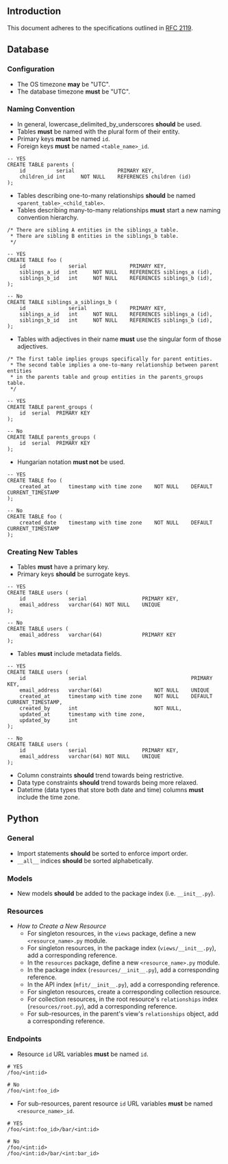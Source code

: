 Introduction
------------
This document adheres to the specifications outlined in [RFC 2119](https://www.ietf.org/rfc/rfc2119.txt).

Database
--------
### Configuration
- The OS timezone **may** be "UTC".
- The database timezone **must** be "UTC".

### Naming Convention
- In general, lowercase_delimited_by_underscores **should** be used.
- Tables **must** be named with the plural form of their entity.
- Primary keys **must** be named `id`.
- Foreign keys **must** be named `<table_name>_id`.
```
-- YES
CREATE TABLE parents (
    id          serial              PRIMARY KEY,
    children_id int     NOT NULL    REFERENCES children (id)
);
```
- Tables describing one-to-many relationships **should** be named `<parent_table>_<child_table>`.
- Tables describing many-to-many relationships **must** start a new naming convention hierarchy.
```
/* There are sibling A entities in the siblings_a table.
 * There are sibling B entities in the siblings_b table.
 */

-- YES
CREATE TABLE foo (
    id              serial              PRIMARY KEY,
    siblings_a_id   int     NOT NULL    REFERENCES siblings_a (id),
    siblings_b_id   int     NOT NULL    REFERENCES siblings_b (id),
);

-- No
CREATE TABLE siblings_a_siblings_b (
    id              serial              PRIMARY KEY,
    siblings_a_id   int     NOT NULL    REFERENCES siblings_a (id),
    siblings_b_id   int     NOT NULL    REFERENCES siblings_b (id),
);
```
- Tables with adjectives in their name **must** use the singular form of those adjectives.
```
/* The first table implies groups specifically for parent entities.
 * The second table implies a one-to-many relationship between parent entities
 * in the parents table and group entities in the parents_groups table.
 */

-- YES
CREATE TABLE parent_groups (
    id  serial  PRIMARY KEY
);

-- No
CREATE TABLE parents_groups (
    id  serial  PRIMARY KEY
);
```
- Hungarian notation **must not** be used.
```
-- YES
CREATE TABLE foo (
    created_at      timestamp with time zone    NOT NULL    DEFAULT CURRENT_TIMESTAMP
);

-- No
CREATE TABLE foo (
    created_date    timestamp with time zone    NOT NULL    DEFAULT CURRENT_TIMESTAMP
);
```

### Creating New Tables
- Tables **must** have a primary key.
- Primary keys **should** be surrogate keys.
```
-- YES
CREATE TABLE users (
    id              serial                  PRIMARY KEY,
    email_address   varchar(64) NOT NULL    UNIQUE
);

-- No
CREATE TABLE users (
    email_address   varchar(64)             PRIMARY KEY
);
```
- Tables **must** include metadata fields.
```
-- YES
CREATE TABLE users (
    id              serial                                  PRIMARY KEY,
    email_address   varchar(64)                 NOT NULL    UNIQUE
    created_at      timestamp with time zone    NOT NULL    DEFAULT CURRENT_TIMESTAMP,
    created_by      int                         NOT NULL,
    updated_at      timestamp with time zone,
    updated_by      int
);

-- No
CREATE TABLE users (
    id              serial                  PRIMARY KEY,
    email_address   varchar(64) NOT NULL    UNIQUE
);
```
- Column constraints **should** trend towards being restrictive.
- Data type constraints **should** trend towards being more relaxed.
- Datetime (data types that store both date and time) columns **must** include the time zone.

Python
------
### General
- Import statements **should** be sorted to enforce import order.
- `__all__` indices **should** be sorted alphabetically.

### Models
- New models **should** be added to the package index (i.e. `__init__.py`).

### Resources
- *How to Create a New Resource*
    - For singleton resources, in the `views` package, define a new `<resource_name>.py` module.
    - For singleton resources, in the package index (`views/__init__.py`), add a corresponding reference.
    - In the `resources` package, define a new `<resource_name>.py` module.
    - In the package index (`resources/__init__.py`), add a corresponding reference.
    - In the API index (`mfit/__init__.py`), add a corresponding reference.
    - For singleton resources, create a corresponding collection resource.
    - For collection resources, in the root resource's `relationships` index (`resources/root.py`), add a corresponding reference.
    - For sub-resources, in the parent's view's `relationships` object, add a corresponding reference.

### Endpoints
- Resource `id` URL variables **must** be named `id`.
```
# YES
/foo/<int:id>

# No
/foo/<int:foo_id>
```
- For sub-resources, parent resource `id` URL variables **must** be named `<resource_name>_id`.
```
# YES
/foo/<int:foo_id>/bar/<int:id>

# No
/foo/<int:id>
/foo/<int:id>/bar/<int:bar_id>
```